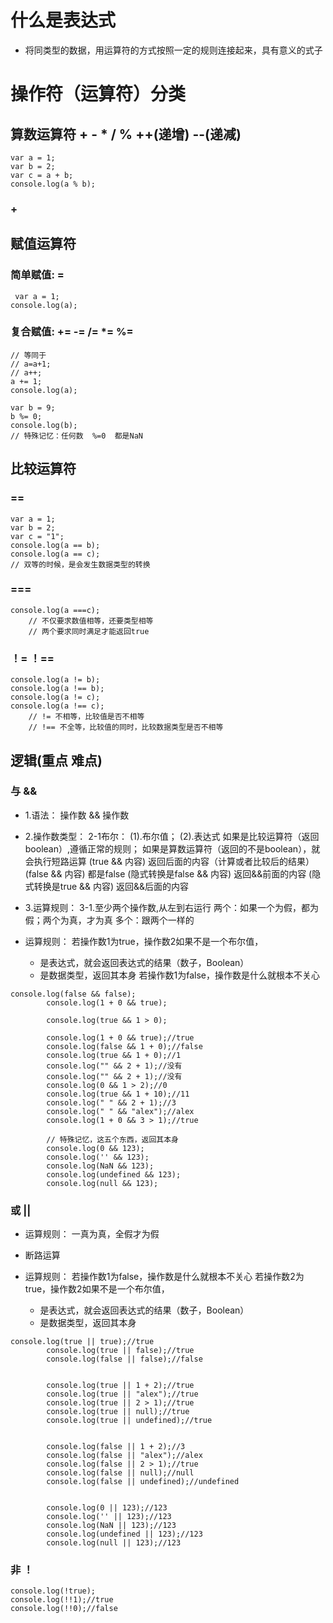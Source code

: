 # 什么是表达式
- 将同类型的数据，用运算符的方式按照一定的规则连接起来，具有意义的式子

# 操作符（运算符）分类 

## 算数运算符  + - * /  %  ++(递增) --(递减)
```
var a = 1;
var b = 2;
var c = a + b;
console.log(a % b);
```
### +



## 赋值运算符

### 简单赋值: = 
```
 var a = 1;
console.log(a);
```

### 复合赋值: += -= /= *= %=
```
// 等同于
// a=a+1;
// a++;
a += 1;
console.log(a);

var b = 9;
b %= 0;
console.log(b);
// 特殊记忆：任何数  %=0  都是NaN
```


## 比较运算符

### ==
```
var a = 1;
var b = 2;
var c = "1";
console.log(a == b);
console.log(a == c);
// 双等的时候，是会发生数据类型的转换
```

### ===
```
console.log(a ===c);
    // 不仅要求数值相等，还要类型相等
    // 两个要求同时满足才能返回true
```

### ！=    ！==
```
console.log(a != b);
console.log(a !== b);
console.log(a != c);
console.log(a !== c);
    // != 不相等，比较值是否不相等
    // !== 不全等，比较值的同时，比较数据类型是否不相等
```

## 逻辑(重点 难点)
### 与  &&
- 1.语法： 操作数 && 操作数

- 2.操作数类型：
    2-1布尔：
    (1).布尔值；
    (2).表达式
    如果是比较运算符（返回boolean）,遵循正常的规则；
    如果是算数运算符（返回的不是boolean），就会执行短路运算
    (true && 内容) 返回后面的内容（计算或者比较后的结果）
    (false && 内容) 都是false
    (隐式转换是false && 内容) 返回&&前面的内容
    (隐式转换是true && 内容) 返回&&后面的内容

- 3.运算规则：
    3-1.至少两个操作数,从左到右运行
    两个：如果一个为假，都为假；两个为真，才为真
    多个：跟两个一样的

- 运算规则：
    若操作数1为true，操作数2如果不是一个布尔值，
    - 是表达式，就会返回表达式的结果（数子，Boolean）
    - 是数据类型，返回其本身
    若操作数1为false，操作数是什么就根本不关心
```
console.log(false && false);
        console.log(1 + 0 && true);

        console.log(true && 1 > 0);

        console.log(1 + 0 && true);//true
        console.log(false && 1 + 0);//false
        console.log(true && 1 + 0);//1
        console.log("" && 2 + 1);//没有
        console.log("" && 2 + 1);//没有
        console.log(0 && 1 > 2);//0
        console.log(true && 1 + 10);//11
        console.log(" " && 2 + 1);//3
        console.log(" " && "alex");//alex
        console.log(1 + 0 && 3 > 1);//true

        // 特殊记忆，这五个东西，返回其本身
        console.log(0 && 123);
        console.log('' && 123);
        console.log(NaN && 123);
        console.log(undefined && 123);
        console.log(null && 123);
```
### 或  ||
- 运算规则：
    一真为真，全假才为假

- 断路运算

- 运算规则：
    若操作数1为false，操作数是什么就根本不关心
    若操作数2为true，操作数2如果不是一个布尔值，
    - 是表达式，就会返回表达式的结果（数子，Boolean）
    - 是数据类型，返回其本身
```
console.log(true || true);//true
        console.log(true || false);//true
        console.log(false || false);//false


        console.log(true || 1 + 2);//true
        console.log(true || "alex");//true
        console.log(true || 2 > 1);//true
        console.log(true || null);//true
        console.log(true || undefined);//true


        console.log(false || 1 + 2);//3
        console.log(false || "alex");//alex
        console.log(false || 2 > 1);//true
        console.log(false || null);//null
        console.log(false || undefined);//undefined


        console.log(0 || 123);//123
        console.log('' || 123);//123
        console.log(NaN || 123);//123
        console.log(undefined || 123);//123
        console.log(null || 123);//123
```
### 非  ！
```
console.log(!true);
console.log(!!1);//true
console.log(!!0);//false
```